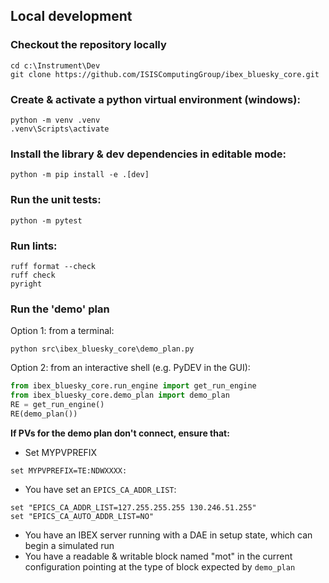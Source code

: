 ## Local development

### Checkout the repository locally

```
cd c:\Instrument\Dev
git clone https://github.com/ISISComputingGroup/ibex_bluesky_core.git
```

### Create & activate a python virtual environment (windows):

```
python -m venv .venv
.venv\Scripts\activate
```

### Install the library & dev dependencies in editable mode:
```
python -m pip install -e .[dev]
```

### Run the unit tests:
```
python -m pytest
```

### Run lints:
```
ruff format --check
ruff check
pyright
```

### Run the 'demo' plan

Option 1: from a terminal:

```
python src\ibex_bluesky_core\demo_plan.py
```

Option 2: from an interactive shell (e.g. PyDEV in the GUI):

```python
from ibex_bluesky_core.run_engine import get_run_engine
from ibex_bluesky_core.demo_plan import demo_plan
RE = get_run_engine()
RE(demo_plan())
```

**If PVs for the demo plan don't connect, ensure that:**
- Set MYPVPREFIX
```
set MYPVPREFIX=TE:NDWXXXX:
```
- You have set an `EPICS_CA_ADDR_LIST`:
```
set "EPICS_CA_ADDR_LIST=127.255.255.255 130.246.51.255"
set "EPICS_CA_AUTO_ADDR_LIST=NO"
```
- You have an IBEX server running with a DAE in setup state, which can begin a simulated run
- You have a readable & writable block named "mot" in the current configuration pointing at 
the type of block expected by `demo_plan`